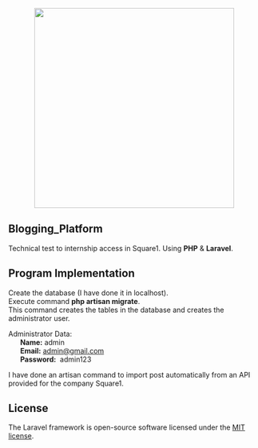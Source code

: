 <p align="center"><img src="https://res.cloudinary.com/dtfbvvkyp/image/upload/v1566331377/laravel-logolockup-cmyk-red.svg" width="400"></p>

## Blogging_Platform
Technical test to internship access in Square1. Using <b>PHP</b> & <b>Laravel</b>.

## Program Implementation
Create the database (I have done it in localhost).<br />
Execute command <b>php artisan migrate</b>.<br />
This command creates the tables in the database and creates the administrator user.

Administrator Data:
<br />
&nbsp;&nbsp;&nbsp;&nbsp;&nbsp;&nbsp;<b>Name:</b>&nbsp;admin
<br />
&nbsp;&nbsp;&nbsp;&nbsp;&nbsp;&nbsp;<b>Email:</b>&nbsp;admin@gmail.com
<br />
&nbsp;&nbsp;&nbsp;&nbsp;&nbsp;&nbsp;<b>Password:</b>&nbsp;&nbsp;admin123


I have done an artisan command to import post automatically from an API provided for the company Square1.

## License

The Laravel framework is open-source software licensed under the [MIT license](https://opensource.org/licenses/MIT).

